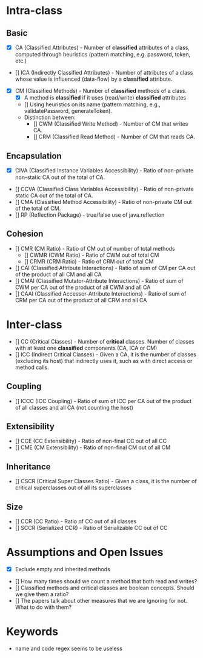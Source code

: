 # Intra-class

## Basic
- [x] CA (Classified Attributes) - Number of **classified** attributes of a class, computed through heuristics (pattern matching, e.g. password, token, etc.)
- [] ICA (Indirectly Classified Attributes) - Number of attributes of a class whose value is influenced (data-flow) by a **classified** attribute.
- [x] CM (Classified Methods) - Number of **classified** methods of a class.
  - [x] A method is **classified** if it uses (read/write) **classified** attributes 
  - [] Using heuristics on its name (pattern matching, e.g., validatePassword, generateToken).
  - Distinction between: 
    - [] CWM (Classified Write Method) - Number of CM that writes CA.
    - [] CRM (Classified Read Method) - Number of CM that reads CA.

## Encapsulation
- [x] CIVA (Classified Instance Variables Accessibility) - Ratio of non-private non-static CA out of the total of CA.
- [] CCVA (Classified Class Variables Accessibility) - Ratio of non-private static CA out of the total of CA.
- [] CMA (Classified Method Accessibility) - Ratio of non-private CM out of the total of CM.
- [] RP (Reflection Package) - true/false use of java.reflection

## Cohesion
- [] CMR (CM Ratio) - Ratio of CM out of number of total methods
  - [] CWMR (CWM Ratio) - Ratio of CWM out of total CM
  - [] CRMR (CRM Ratio) - Ratio of CRM out of total CM
- [] CAI (Classified Attribute Interactions) - Ratio of sum of CM per CA out of the product of all CM and all CA
- [] CMAI (Classified Mutator-Attribute Interactions) - Ratio of sum of CWM per CA out of the product of all CWM and all CA
- [] CAAI (Classified Accessor-Attribute Interactions) - Ratio of sum of CRM per CA out of the product of all CRM and all CA

# Inter-class
- [] CC (Critical Classes) - Number of **critical** classes. Number of classes with at least one **classified** components (CA, ICA or CM)
- [] ICC (Indirect Critical Classes) - Given a CA, it is the number of classes (excluding its host) that indirectly uses it, such as with direct access or method calls.

## Coupling
- [] ICCC (ICC Coupling) - Ratio of sum of ICC per CA out of the product of all classes and all CA (not counting the host)

## Extensibility
- [] CCE (CC Extensibility) - Ratio of non-final CC out of all CC
- [] CME (CM Extensibility) - Ratio of non-final CM out of all CM

## Inheritance
- [] CSCR (Critical Super Classes Ratio) - Given a class, it is the number of critical superclasses out of all its superclasses

## Size
- [] CCR (CC Ratio) - Ratio of CC out of all classes
- [] SCCR (Serialized CCR) - Ratio of Serializable CC out of CC

# Assumptions and Open Issues
- [x] Exclude empty and inherited methods
- [] How many times should we count a method that both read and writes?
- [] Classified methods and critical classes are boolean concepts. Should we give them a ratio?
- [] The papers talk about other measures that we are ignoring for not. What to do with them?

# Keywords
- name and code regex seems to be useless
